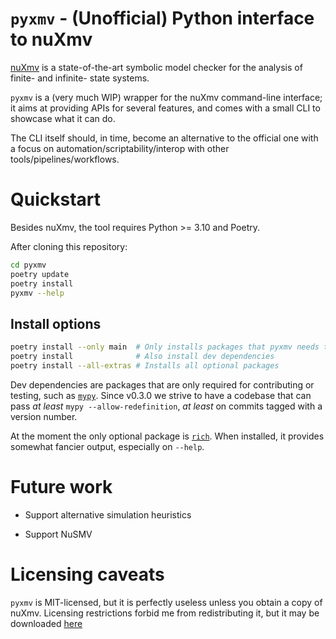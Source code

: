 # `pyxmv` - (Unofficial) Python interface to nuXmv

[nuXmv](https://nuxmv.fbk.eu/) is a state-of-the-art symbolic model checker for
the analysis of finite- and infinite- state systems.

`pyxmv` is a (very much WIP) wrapper for the nuXmv command-line interface; it
aims at providing APIs for several features, and comes with a small CLI to
showcase what it can do.

The CLI itself should, in time, become an alternative to the official one with
a focus on automation/scriptability/interop with other
tools/pipelines/workflows.

# Quickstart

Besides nuXmv, the tool requires Python >= 3.10 and Poetry.

After cloning this repository:

```bash
cd pyxmv
poetry update
poetry install
pyxmv --help
```

## Install options

```bash
poetry install --only main  # Only installs packages that pyxmv needs to run
poetry install              # Also install dev dependencies
poetry install --all-extras # Installs all optional packages
```

Dev dependencies are packages that are only required for contributing or
testing, such as [`mypy`](https://www.mypy-lang.org/). Since v0.3.0 we strive
to have a codebase that can pass _at least_ `mypy --allow-redefinition`,
_at least_ on commits tagged with a version number.

At the moment the only optional package is
[`rich`](https://github.com/Textualize/rich).
When installed, it provides somewhat fancier output, especially on `--help`.

# Future work

* Support alternative simulation heuristics

* Support NuSMV

# Licensing caveats

`pyxmv` is MIT-licensed, but it is perfectly useless unless you obtain a copy
of nuXmv. Licensing restrictions forbid me from redistributing it, but it may
be downloaded [here](https://nuxmv.fbk.eu/download.html)
